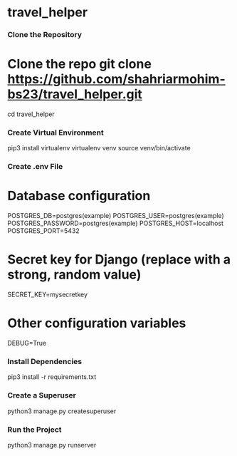 # travel_helper
### Clone the Repository
# Clone the repo git clone https://github.com/shahriarmohim-bs23/travel_helper.git
cd travel_helper
### Create Virtual Environment
pip3 install virtualenv
virtualenv venv
source venv/bin/activate
### Create .env File
# Database configuration
POSTGRES_DB=postgres(example)
POSTGRES_USER=postgres(example)
POSTGRES_PASSWORD=postgres(example)
POSTGRES_HOST=localhost
POSTGRES_PORT=5432
# Secret key for Django (replace with a strong, random value)
SECRET_KEY=mysecretkey

# Other configuration variables
DEBUG=True
### Install Dependencies
pip3 install -r requirements.txt
### Create a Superuser
python3 manage.py createsuperuser
### Run the Project
python3 manage.py runserver



